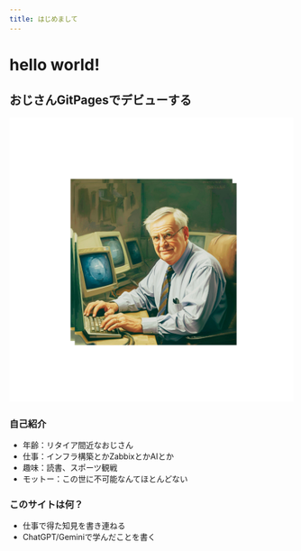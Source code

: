 ```yaml
---
title: はじめまして
---
```


# hello world!

## おじさんGitPagesでデビューする

![自画像(嘘)](assets/1.png)

### 自己紹介

- 年齢：リタイア間近なおじさん
- 仕事：インフラ構築とかZabbixとかAIとか
- 趣味：読書、スポーツ観戦
- モットー：この世に不可能なんてほとんどない

### このサイトは何？

- 仕事で得た知見を書き連ねる
- ChatGPT/Geminiで学んだことを書く
